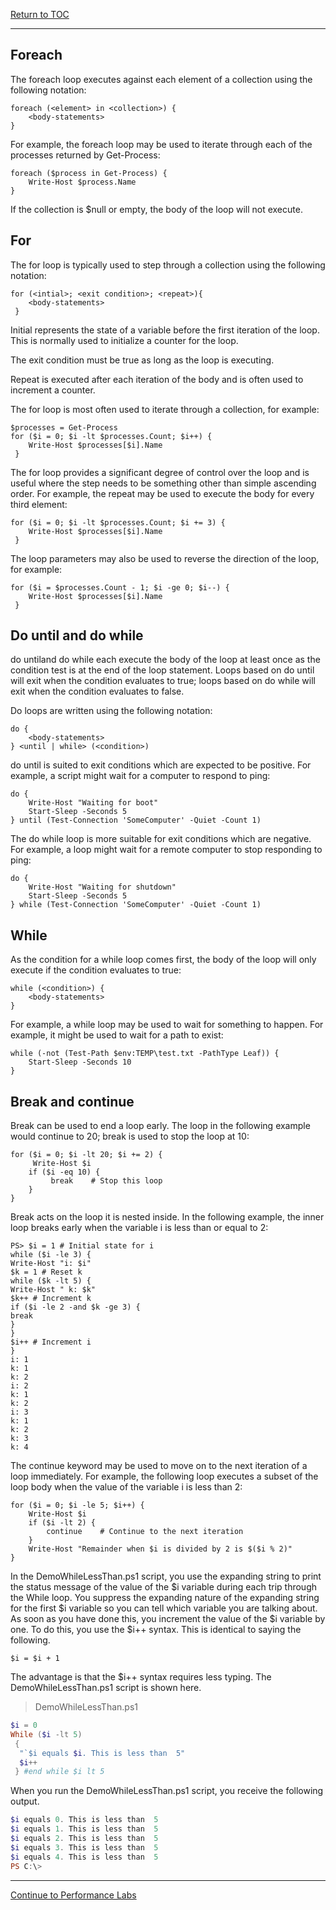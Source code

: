 <a href="https://github.com/CyberTrainingUSAF/Powershell_Training/blob/master/00-Table-of-Contents.md" > Return to TOC </a>

---

## Foreach
The foreach loop executes against each element of a collection using the following notation:
```
foreach (<element> in <collection>) { 
    <body-statements> 
} 
```
For example, the foreach loop may be used to iterate through each of the processes returned by Get-Process:
```
foreach ($process in Get-Process) { 
    Write-Host $process.Name 
}  
```
If the collection is $null or empty, the body of the loop will not execute.

## For
The for loop is typically used to step through a collection using the following notation:
```
for (<intial>; <exit condition>; <repeat>){ 
    <body-statements>
 } 
 ```
Initial represents the state of a variable before the first iteration of the loop. This is normally used to initialize a counter for the loop.

The exit condition must be true as long as the loop is executing.

Repeat is executed after each iteration of the body and is often used to increment a counter.

The for loop is most often used to iterate through a collection, for example:
```
$processes = Get-Process 
for ($i = 0; $i -lt $processes.Count; $i++) { 
    Write-Host $processes[$i].Name
 } 
 ```
The for loop provides a significant degree of control over the loop and is useful where the step needs to be something other than simple ascending order. For example, the repeat may be used to execute the body for every third element:
```
for ($i = 0; $i -lt $processes.Count; $i += 3) { 
    Write-Host $processes[$i].Name
 } 
 ```
The loop parameters may also be used to reverse the direction of the loop, for example:
```
for ($i = $processes.Count - 1; $i -ge 0; $i--) { 
    Write-Host $processes[$i].Name
 } 

```
## Do until and do while
do untiland do while each execute the body of the loop at least once as the condition test is at the end of the loop statement. Loops based on do until will exit when the condition evaluates to true; loops based on do while will exit when the condition evaluates to false.

Do loops are written using the following notation:
```
do { 
    <body-statements> 
} <until | while> (<condition>) 
```
do until is suited to exit conditions which are expected to be positive. For example, a script might wait for a computer to respond to ping:
```
do { 
    Write-Host "Waiting for boot" 
    Start-Sleep -Seconds 5 
} until (Test-Connection 'SomeComputer' -Quiet -Count 1) 
```
The do while loop is more suitable for exit conditions which are negative. For example, a loop might wait for a remote computer to stop responding to ping:
```
do { 
    Write-Host "Waiting for shutdown" 
    Start-Sleep -Seconds 5 
} while (Test-Connection 'SomeComputer' -Quiet -Count 1) 
```
## While
As the condition for a while loop comes first, the body of the loop will only execute if the condition evaluates to true:
```
while (<condition>) { 
    <body-statements> 
} 
```
For example, a while loop may be used to wait for something to happen. For example, it might be used to wait for a path to exist:
```
while (-not (Test-Path $env:TEMP\test.txt -PathType Leaf)) { 
    Start-Sleep -Seconds 10 
} 
```
## Break and continue
Break can be used to end a loop early. The loop in the following example would continue to 20; break is used to stop the loop at 10:
```
for ($i = 0; $i -lt 20; $i += 2) {
     Write-Host $i 
    if ($i -eq 10) {
         break    # Stop this loop 
    } 
} 
```
Break acts on the loop it is nested inside. In the following example, the inner loop breaks early when the variable i is less than or equal to 2:
```
PS> $i = 1 # Initial state for i
while ($i -le 3) {
Write-Host "i: $i"
$k = 1 # Reset k
while ($k -lt 5) {
Write-Host " k: $k"
$k++ # Increment k
if ($i -le 2 -and $k -ge 3) {
break
}
}
$i++ # Increment i
}
i: 1
k: 1
k: 2
i: 2
k: 1
k: 2
i: 3
k: 1
k: 2
k: 3
k: 4
```
The continue keyword may be used to move on to the next iteration of a loop immediately. For example, the following loop executes a subset of the loop body when the value of the variable i is less than 2:
```
for ($i = 0; $i -le 5; $i++) { 
    Write-Host $i 
    if ($i -lt 2) { 
        continue    # Continue to the next iteration 
    } 
    Write-Host "Remainder when $i is divided by 2 is $($i % 2)" 
} 

```

In the DemoWhileLessThan.ps1 script, you use the expanding string to print the status message of the value of the $i variable during each trip through the While loop. You suppress the expanding nature of the expanding string for the first $i variable so you can tell which variable you are talking about. As soon as you have done this, you increment the value of the $i variable by one. To do this, you use the $i++ syntax. This is identical to saying the following.
```
$i = $i + 1
```
The advantage is that the $i++ syntax requires less typing. The DemoWhileLessThan.ps1 script is shown here.

> DemoWhileLessThan.ps1

```powershell
$i = 0
While ($i -lt 5)
 {
  "`$i equals $i. This is less than  5"
  $i++
 } #end while $i lt 5
 ```
 When you run the DemoWhileLessThan.ps1 script, you receive the following output.
 
 ```powershell
 $i equals 0. This is less than  5
$i equals 1. This is less than  5
$i equals 2. This is less than  5
$i equals 3. This is less than  5
$i equals 4. This is less than  5
PS C:\>
```

---

<a href="https://github.com/CyberTrainingUSAF/Powershell_Training/blob/master/04_Powershell_Scripts/04_Loops_Perf_labs.md" > Continue to Performance Labs </a>
